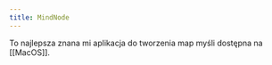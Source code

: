 ```yaml
---
title: MindNode
---
```


To najlepsza znana mi aplikacja do tworzenia map myśli dostępna na [[MacOS]].